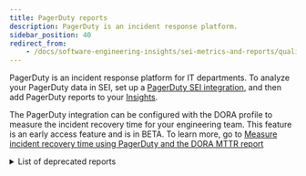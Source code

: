 ```yaml
---
title: PagerDuty reports
description: PagerDuty is an incident response platform.
sidebar_position: 40
redirect_from:
    - /docs/software-engineering-insights/sei-metrics-and-reports/quality-metrics-reports/pagerduty-reports
---
```


PagerDuty is an incident response platform for IT departments. To analyze your PagerDuty data in SEI, set up a [PagerDuty SEI integration](/docs/software-engineering-insights/setup-sei/configure-integrations/beta-integrations/sei-integration-pagerduty), and then add PagerDuty reports to your [Insights](/docs/software-engineering-insights/setup-sei/create-and-manage-dashboards/sei-insights).

The PagerDuty integration can be configured with the DORA profile to measure the incident recovery time for your engineering team. This feature is an early access feature and is in BETA. To learn more, go to [Measure incident recovery time using PagerDuty and the DORA MTTR report](/docs/software-engineering-insights/get-started/early-access/metrics-reports/mttr-incident-recovery)


<details>

<summary>List of deprecated reports</summary>

* **PagerDuty Ack Trend Report:** Analyze the amount of time taken to acknowledge incidents.
* **PagerDuty After Hours Report**
* **PagerDuty Alerts Report**
* **PagerDuty Incident Report:** Analyze the number of incidents.
* **PagerDuty Incident Trend Report:** Analyze changes over time in the number of incidents.
* **PagerDuty Release Incidents**
* **PagerDuty Response Report**
* **PagerDuty Response Times Report:** Analyze incident response times.
* **PagerDuty Stacks Report**

</details>